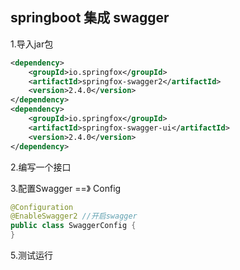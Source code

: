 ## springboot 集成 swagger

1.导入jar包

```xml
<dependency>
    <groupId>io.springfox</groupId>
    <artifactId>springfox-swagger2</artifactId>
    <version>2.4.0</version>
</dependency>
<dependency>
    <groupId>io.springfox</groupId>
    <artifactId>springfox-swagger-ui</artifactId>
    <version>2.4.0</version>
</dependency>
```

2.编写一个接口

3.配置Swagger  ==》 Config

```java
@Configuration
@EnableSwagger2 //开启swagger
public class SwaggerConfig {   
}
```

5.测试运行

